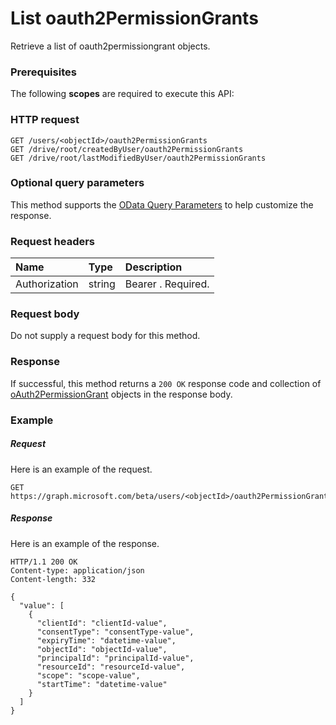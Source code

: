 # List oauth2PermissionGrants

Retrieve a list of oauth2permissiongrant objects.
### Prerequisites
The following **scopes** are required to execute this API: 
### HTTP request
<!-- { "blockType": "ignored" } -->
```http
GET /users/<objectId>/oauth2PermissionGrants
GET /drive/root/createdByUser/oauth2PermissionGrants
GET /drive/root/lastModifiedByUser/oauth2PermissionGrants
```
### Optional query parameters
This method supports the [OData Query Parameters](http://graph.microsoft.io/docs/overview/query_parameters) to help customize the response.

### Request headers
| Name       | Type | Description|
|:-----------|:------|:----------|
| Authorization  | string  | Bearer <token>. Required. |

### Request body
Do not supply a request body for this method.
### Response
If successful, this method returns a `200 OK` response code and collection of [oAuth2PermissionGrant](../resources/oauth2permissiongrant.md) objects in the response body.
### Example
##### Request
Here is an example of the request.
<!-- {
  "blockType": "request",
  "name": "get_oauth2permissiongrants"
}-->
```http
GET https://graph.microsoft.com/beta/users/<objectId>/oauth2PermissionGrants
```
##### Response
Here is an example of the response.
<!-- {
  "blockType": "response",
  "truncated": false,
  "@odata.type": "microsoft.graph.oauth2permissiongrant",
  "isCollection": true
} -->
```http
HTTP/1.1 200 OK
Content-type: application/json
Content-length: 332

{
  "value": [
    {
      "clientId": "clientId-value",
      "consentType": "consentType-value",
      "expiryTime": "datetime-value",
      "objectId": "objectId-value",
      "principalId": "principalId-value",
      "resourceId": "resourceId-value",
      "scope": "scope-value",
      "startTime": "datetime-value"
    }
  ]
}
```

<!-- uuid: 8fcb5dbc-d5aa-4681-8e31-b001d5168d79
2015-10-25 14:57:30 UTC -->
<!-- {
  "type": "#page.annotation",
  "description": "List oauth2PermissionGrants",
  "keywords": "",
  "section": "documentation",
  "tocPath": ""
}-->